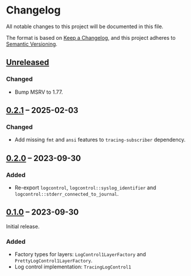 # Changelog

All notable changes to this project will be documented in this file.

The format is based on [Keep a Changelog](https://keepachangelog.com/en/1.0.0/),
and this project adheres to [Semantic Versioning](https://semver.org/spec/v2.0.0.html).

## [Unreleased]

### Changed
- Bump MSRV to 1.77.

## [0.2.1] – 2025-02-03

### Changed
- Add missing `fmt` and `ansi` features to `tracing-subscriber` dependency.

## [0.2.0] – 2023-09-30

### Added
- Re-export `logcontrol`, `logcontrol::syslog_identifier` and `logcontrol::stderr_connected_to_journal`.

## [0.1.0] – 2023-09-30

Initial release.

### Added

- Factory types for layers: `LogControl1LayerFactory` and `PrettyLogControl1LayerFactory`.
- Log control implementation: `TracingLogControl1`

[Unreleased]: https://github.com/swsnr/logcontrol.rs/compare/logcontrol-tracing-v0.2.1...HEAD
[0.2.1]: https://github.com/swsnr/logcontrol.rs/compare/logcontrol-tracing-v0.2.0...logcontrol-tracing-v0.2.1
[0.2.0]: https://github.com/swsnr/logcontrol.rs/compare/logcontrol-tracing-v0.1.0...logcontrol-tracing-v0.2.0
[0.1.0]: https://github.com/swsnr/logcontrol.rs/releases/tag/logcontrol-zbus-v1.0.0
